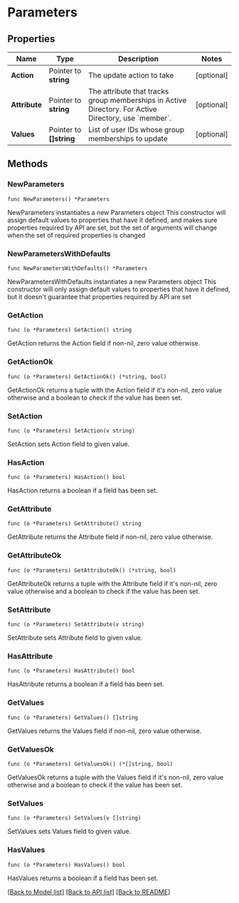 # Parameters

## Properties

Name | Type | Description | Notes
------------ | ------------- | ------------- | -------------
**Action** | Pointer to **string** | The update action to take | [optional] 
**Attribute** | Pointer to **string** | The attribute that tracks group memberships in Active Directory. For Active Directory, use &#x60;member&#x60;. | [optional] 
**Values** | Pointer to **[]string** | List of user IDs whose group memberships to update | [optional] 

## Methods

### NewParameters

`func NewParameters() *Parameters`

NewParameters instantiates a new Parameters object
This constructor will assign default values to properties that have it defined,
and makes sure properties required by API are set, but the set of arguments
will change when the set of required properties is changed

### NewParametersWithDefaults

`func NewParametersWithDefaults() *Parameters`

NewParametersWithDefaults instantiates a new Parameters object
This constructor will only assign default values to properties that have it defined,
but it doesn't guarantee that properties required by API are set

### GetAction

`func (o *Parameters) GetAction() string`

GetAction returns the Action field if non-nil, zero value otherwise.

### GetActionOk

`func (o *Parameters) GetActionOk() (*string, bool)`

GetActionOk returns a tuple with the Action field if it's non-nil, zero value otherwise
and a boolean to check if the value has been set.

### SetAction

`func (o *Parameters) SetAction(v string)`

SetAction sets Action field to given value.

### HasAction

`func (o *Parameters) HasAction() bool`

HasAction returns a boolean if a field has been set.

### GetAttribute

`func (o *Parameters) GetAttribute() string`

GetAttribute returns the Attribute field if non-nil, zero value otherwise.

### GetAttributeOk

`func (o *Parameters) GetAttributeOk() (*string, bool)`

GetAttributeOk returns a tuple with the Attribute field if it's non-nil, zero value otherwise
and a boolean to check if the value has been set.

### SetAttribute

`func (o *Parameters) SetAttribute(v string)`

SetAttribute sets Attribute field to given value.

### HasAttribute

`func (o *Parameters) HasAttribute() bool`

HasAttribute returns a boolean if a field has been set.

### GetValues

`func (o *Parameters) GetValues() []string`

GetValues returns the Values field if non-nil, zero value otherwise.

### GetValuesOk

`func (o *Parameters) GetValuesOk() (*[]string, bool)`

GetValuesOk returns a tuple with the Values field if it's non-nil, zero value otherwise
and a boolean to check if the value has been set.

### SetValues

`func (o *Parameters) SetValues(v []string)`

SetValues sets Values field to given value.

### HasValues

`func (o *Parameters) HasValues() bool`

HasValues returns a boolean if a field has been set.


[[Back to Model list]](../README.md#documentation-for-models) [[Back to API list]](../README.md#documentation-for-api-endpoints) [[Back to README]](../README.md)


